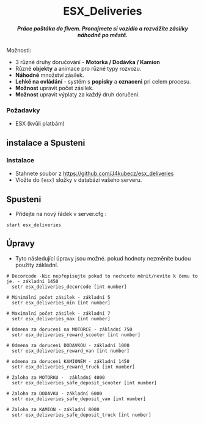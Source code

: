 <div align="center">

# ESX_Deliveries
##### Práce poštáka do fivem. Pronajmete si vozidlo a rozvážíte zásilky náhodně po městě.




</div>


Možnosti:
- 3 různé druhy doručování - **Motorka / Dodávka / Kamion**
- Různé **objekty** a animace pro různé typy rozvozu.
- **Náhodné** množství zásilek.
- **Lehké na ovládání** - systém s **popisky** a **oznaceni** pri celem procesu.
- **Možnost** upravit počet zásilek.
- **Možnost** upravit výplaty za každý druh doručení.


### Požadavky
* ESX (kvůli platbám)

## instalace a Spusteni

### Instalace
- Stahnete soubor z https://github.com/J4kubecz/esx_deliveries
- Vložte do `[esx]` složky v databázi vašeho serveru.


## Spusteni
- Přidejte na nový řádek v server.cfg :

```
start esx_deliveries
```
## Úpravy
- Tyto následující úpravy jsou možné. pokud hodnoty nezměníte budou použity základní.
```
# Decorcode -Nic nepřepisujte pokud to nechcete měnit/nevíte k čemu to je. - základní 1450
  setr esx_deliveries_decorcode [int number]

# Minimální počet zásilek - základní 5
  setr esx_deliveries_min [int number]

# Maximalní počet zásilek - základní 7
  setr esx_deliveries_max [int number]

# Odmena za doruceni na MOTORCE - základní 750
  setr esx_deliveries_reward_scooter [int number]

# Odmena za doruceni DODAVKOU - základní 1000
  setr esx_deliveries_reward_van [int number]

# odmena za doruceni KAMIONEM - základní 1450
  setr esx_deliveries_reward_truck [int number]

# Zaloha za MOTORKU -  základní 4000
  setr esx_deliveries_safe_deposit_scooter [int number]

# Zaloha za DODAVKU - základní 6000
  setr esx_deliveries_safe_deposit_van [int number]

# Zaloha za KAMION - základní 8000
  setr esx_deliveries_safe_deposit_truck [int number]
```
